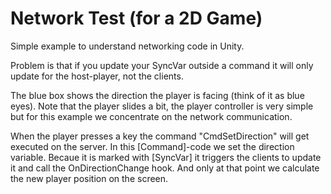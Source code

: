 # Network Test (for a 2D Game)

Simple example to understand networking code in Unity.

Problem is that if you update your SyncVar outside a command it will only update for the host-player, not the clients.

The blue box shows the direction the player is facing (think of it as blue eyes). Note that the player slides a bit, the player controller is very simple but for this example we concentrate on the network communication.

When the player presses a key the command "CmdSetDirection" will get executed on the server. In this [Command]-code we set the direction variable. Becaue it is marked with [SyncVar] it triggers the clients to update it and call the OnDirectionChange hook. And only at that point we calculate the new player position on the screen.
